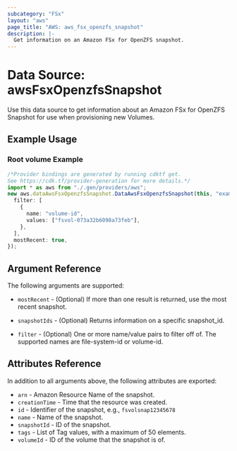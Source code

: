 ```yaml
---
subcategory: "FSx"
layout: "aws"
page_title: "AWS: aws_fsx_openzfs_snapshot"
description: |-
  Get information on an Amazon FSx for OpenZFS snapshot.
---
```


# Data Source: awsFsxOpenzfsSnapshot

Use this data source to get information about an Amazon FSx for OpenZFS Snapshot for use when provisioning new Volumes.

## Example Usage

### Root volume Example

```typescript
/*Provider bindings are generated by running cdktf get.
See https://cdk.tf/provider-generation for more details.*/
import * as aws from "./.gen/providers/aws";
new aws.dataAwsFsxOpenzfsSnapshot.DataAwsFsxOpenzfsSnapshot(this, "example", {
  filter: [
    {
      name: "volume-id",
      values: ["fsvol-073a32b6098a73feb"],
    },
  ],
  mostRecent: true,
});

```

## Argument Reference

The following arguments are supported:

*   `mostRecent` - (Optional) If more than one result is returned, use the most recent snapshot.

*   `snapshotIds` - (Optional) Returns information on a specific snapshot\_id.

*   `filter` - (Optional) One or more name/value pairs to filter off of. The
    supported names are file-system-id or volume-id.

## Attributes Reference

In addition to all arguments above, the following attributes are exported:

* `arn` - Amazon Resource Name of the snapshot.
* `creationTime` - Time that the resource was created.
* `id` - Identifier of the snapshot, e.g., `fsvolsnap12345678`
* `name` - Name of the snapshot.
* `snapshotId` - ID of the snapshot.
* `tags` - List of Tag values, with a maximum of 50 elements.
* `volumeId` - ID of the volume that the snapshot is of.
